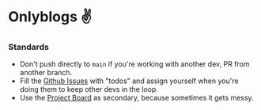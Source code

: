 # Onlyblogs ✌️

### Standards

- Don't push directly to `main` if you're working with another dev, PR from another branch.
- Fill the [Github Issues](https://github.com/coders-cove-discord/website/issues) with "todos" and assign yourself when you're doing them to keep other devs in the loop.
- Use the [Project Board](https://github.com/orgs/coders-cove-discord/projects/1) as secondary, because sometimes it gets messy.
